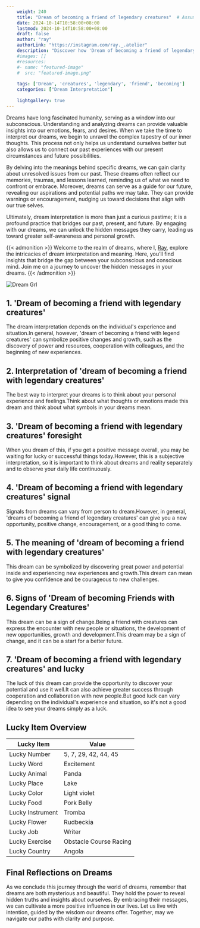```yaml
---
    weight: 240
    title: "Dream of becoming a friend of legendary creatures"  # Assuming 'title' column exists
    date: 2024-10-14T10:58:00+08:00
    lastmod: 2024-10-14T10:58:00+08:00
    draft: false
    author: "ray"
    authorLink: "https://instagram.com/ray._.atelier"
    description: "Discover how 'Dream of becoming a friend of legendary creatures' can interpret your future and uncover its significant meanings in your life."
    #images: []
    #resources:
    #- name: "featured-image"
    #  src: "featured-image.png"
    
    tags: ['Dream', 'creatures', 'legendary', 'friend', 'becoming']
    categories: ["Dream Interpretation"]
    
    lightgallery: true
---
```

    
Dreams have long fascinated humanity, serving as a window into our subconscious. Understanding and analyzing dreams can provide valuable insights into our emotions, fears, and desires. When we take the time to interpret our dreams, we begin to unravel the complex tapestry of our inner thoughts. This process not only helps us understand ourselves better but also allows us to connect our past experiences with our present circumstances and future possibilities.

By delving into the meanings behind specific dreams, we can gain clarity about unresolved issues from our past. These dreams often reflect our memories, traumas, and lessons learned, reminding us of what we need to confront or embrace. Moreover, dreams can serve as a guide for our future, revealing our aspirations and potential paths we may take. They can provide warnings or encouragement, nudging us toward decisions that align with our true selves.

Ultimately, dream interpretation is more than just a curious pastime; it is a profound practice that bridges our past, present, and future. By engaging with our dreams, we can unlock the hidden messages they carry, leading us toward greater self-awareness and personal growth.

{{< admonition >}}
Welcome to the realm of dreams, where I, [Ray](https://instagram.com/ray._.atelier), explore the intricacies of dream interpretation and meaning. Here, you’ll find insights that bridge the gap between your subconscious and conscious mind. Join me on a journey to uncover the hidden messages in your dreams.
{{< /admonition >}}

![Dream Grl](https://cdn.pixabay.com/photo/2017/11/02/03/35/gothic-2910057_1280.jpg "Dream Grl")

## 1. 'Dream of becoming a friend with legendary creatures'
The dream interpretation depends on the individual's experience and situation.In general, however, 'dream of becoming a friend with legend creatures' can symbolize positive changes and growth, such as the discovery of power and resources, cooperation with colleagues, and the beginning of new experiences.

## 2. Interpretation of 'dream of becoming a friend with legendary creatures'
The best way to interpret your dreams is to think about your personal experience and feelings.Think about what thoughts or emotions made this dream and think about what symbols in your dreams mean.

## 3. 'Dream of becoming a friend with legendary creatures' foresight
When you dream of this, if you get a positive message overall, you may be waiting for lucky or successful things today.However, this is a subjective interpretation, so it is important to think about dreams and reality separately and to observe your daily life continuously.

## 4. 'Dream of becoming a friend with legendary creatures' signal
Signals from dreams can vary from person to dream.However, in general, 'dreams of becoming a friend of legendary creatures' can give you a new opportunity, positive change, encouragement, or a good thing to come.

## 5. The meaning of 'dream of becoming a friend with legendary creatures'
This dream can be symbolized by discovering great power and potential inside and experiencing new experiences and growth.This dream can mean to give you confidence and be courageous to new challenges.

## 6. Signs of 'Dream of becoming Friends with Legendary Creatures'
This dream can be a sign of change.Being a friend with creatures can express the encounter with new people or situations, the development of new opportunities, growth and development.This dream may be a sign of change, and it can be a start for a better future.

## 7. 'Dream of becoming a friend with legendary creatures' and lucky
The luck of this dream can provide the opportunity to discover your potential and use it well.It can also achieve greater success through cooperation and collaboration with new people.But good luck can vary depending on the individual's experience and situation, so it's not a good idea to see your dreams simply as a luck.

## Lucky Item Overview
| Lucky Item          | Value              |
|---------------|--------------------|
| Lucky Number        | 5, 7, 29, 42, 44, 45  |
| Lucky Word          | Excitement |
| Lucky Animal        | Panda |
| Lucky Place         | Lake     |
| Lucky Color         | Light violet     |
| Lucky Food          | Pork Belly      |
| Lucky Instrument    | Tromba |
| Lucky Flower        | Rudbeckia    |
| Lucky Job           | Writer       |
| Lucky Exercise      | Obstacle Course Racing  |
| Lucky Country       | Angola    |


##  Final Reflections on Dreams

As we conclude this journey through the world of dreams, remember that dreams are both mysterious and beautiful. They hold the power to reveal hidden truths and insights about ourselves. By embracing their messages, we can cultivate a more positive influence in our lives. Let us live with intention, guided by the wisdom our dreams offer. Together, may we navigate our paths with clarity and purpose.
